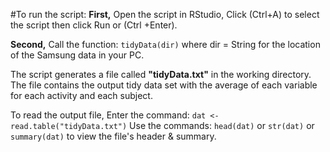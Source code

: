 #To run the script:
**First,** Open the script in RStudio, Click (Ctrl+A) to select the script then click Run or (Ctrl +Enter).

**Second,** Call the function: `tidyData(dir)`
where dir = String for the location of the Samsung data in your PC.

The script generates a file called **"tidyData.txt"** in the working directory.
The file contains the output tidy data set with the average of each variable for each activity and each subject.

To read the output file, Enter the command:
`dat <- read.table("tidyData.txt")`
Use the commands: `head(dat)` or `str(dat)` or `summary(dat)`
to view the file's header & summary.
